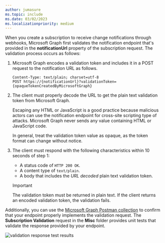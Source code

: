 ```yaml
---
author: jumasure
ms.topic: include
ms.date: 03/02/2023
ms.localizationpriority: medium
---
```


<!-- markdownlint-disable MD041-->
<!-- Is the validation done during subscription renewal? -->

When you create a subscription to receive change notifications through webhooks, Microsoft Graph first validates the notification endpoint that's provided in the **notificationUrl** property of the subscription request. The validation process occurs as follows:

1. Microsoft Graph encodes a validation token and includes it in a POST request to the notification URL as follows.

    ```http
    Content-Type: text/plain; charset=utf-8
    POST https://{notificationUrl}?validationToken={opaqueTokenCreatedByMicrosoftGraph}
    ```

1. The client must properly decode the URL to get the plain text validation token from Microsoft Graph.

   Escaping any HTML or JavaScript is a good practice because malicious actors can use the notification endpoint for cross-site scripting type of attacks. Microsoft Graph never sends any value containing HTML or JavaScript code.

   In general, treat the validation token value as opaque, as the token format can change without notice.

1. The client must respond with the following characteristics within 10 seconds of step 1:

    - A status code of `HTTP 200 OK`.
    - A content type of `text/plain`.
    - A body that includes the _URL decoded_ plain text validation token.

    > [!IMPORTANT]
    > The validation token must be returned in plain text. If the client returns an encoded validation token, the validation fails.

Additionally, you can use the [Microsoft Graph Postman collection](/graph/use-postman) to confirm that your endpoint properly implements the validation request. The **Subscription Validation** request in the **Misc** folder provides unit tests that validate the response provided by your endpoint.

![validation response test results](../images/change-notifications/validation-request-tests-results.png)